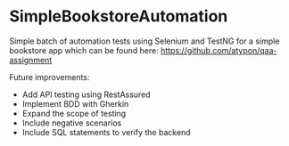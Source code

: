 # SimpleBookstoreAutomation

Simple batch of automation tests using Selenium and TestNG for a simple bookstore app which can be found here: https://github.com/atypon/qaa-assignment

Future improvements:
- Add API testing using RestAssured
- Implement BDD with Gherkin
- Expand the scope of testing
- Include negative scenarios
- Include SQL statements to verify the backend
